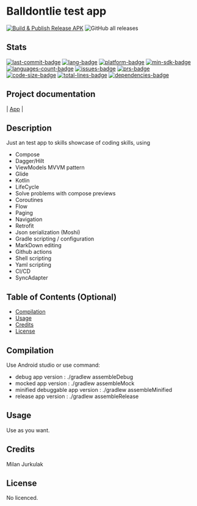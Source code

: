 # Balldontlie test app

[![Build & Publish Release APK](https://github.com/mimoccc/moneta-test/actions/workflows/build-gradle-project.yml/badge.svg)](https://github.com/mimoccc/moneta-test/actions/workflows/build-gradle-project.yml)
![GitHub all releases](https://img.shields.io/github/downloads/mimoccc/moneta-test/total)

## Stats

[![last-commit-badge](https://img.shields.io/github/last-commit/mimoccc/moneta-test?color=FFC877)](#)
[![lang-badge](https://img.shields.io/github/languages/top/mimoccc/moneta-test?color=FFC877)](#)
[![platform-badge](https://img.shields.io/badge/Platform-Android-FFC877.svg)](#)
[![min-sdk-badge](https://img.shields.io/badge/minSdkVersion-21-FFC877.svg)](#)
[![languages-count-badge](https://img.shields.io/github/languages/count/mimoccc/moneta-test?color=FFC877)](#)
[![issues-badge](https://img.shields.io/github/issues-raw/mimoccc/moneta-test?color=FFC877)](#)
[![prs-badge](https://img.shields.io/badge/PRs-welcome-FFC877.svg)](#)
[![code-size-badge](https://img.shields.io/github/languages/code-size/mimoccc/moneta-test?color=FFC877)](#)
[![total-lines-badge](https://img.shields.io/tokei/lines/github/mimoccc/moneta-test?color=FFC877)](#)
[![dependencies-badge](https://img.shields.io/librariesio/github/mimoccc/moneta-test?color=FFC877)](#)

## Project documentation

| [App](./wiki/documentation/index.md) |

## Description

Just an test app to skills showcase of coding skills, using

- Compose
- Dagger/Hilt
- ViewModels MVVM pattern
- Glide
- Kotlin
- LifeCycle
- Solve problems with compose previews
- Coroutines
- Flow
- Paging
- Navigation
- Retrofit
- Json serialization (Moshi)
- Gradle scripting / configuration
- MarkDown editing
- Github actions
- Shell scripting
- Yaml scripting
- CI/CD
- SyncAdapter

## Table of Contents (Optional)

- [Compilation](#compilation)
- [Usage](#usage)
- [Credits](#credits)
- [License](#license)

## Compilation

Use Android studio or use command:

- debug app version :
  ./gradlew assembleDebug
- mocked app version :
  ./gradlew assembleMock
- minified debuggable app version :
  ./gradlew assembleMinified
- release app version :
  ./gradlew assembleRelease

## Usage

Use as you want.

## Credits

Milan Jurkulak

## License

No licenced.